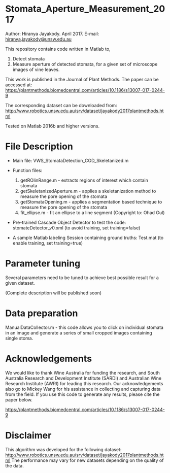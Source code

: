 # Stomata_Aperture_Measurement_2017

Author: Hiranya Jayakody. April 2017.
E-mail: hiranya.jayakody@unsw.edu.au

This repository contains code written in Matlab to, 
1. Detect stomata
2. Measure aperture of detected stomata, 
for a given set of microscope images of vine leaves.

This work is published in the Journal of Plant Methods. The paper can be accessed at: https://plantmethods.biomedcentral.com/articles/10.1186/s13007-017-0244-9

The corresponding dataset can be downloaded from:
http://www.robotics.unsw.edu.au/srv/dataset/jayakody2017plantmethods.html

Tested on Matlab 2016b and higher versions.

# File Description

- Main file: VWS_StomataDetection_COD_Skeletanized.m
- Function files: 
  1. getROIinRange.m - extracts regions of interest which contain stomata
  2. getSkeletanizedAperture.m	- applies a skeletanization method to measure the pore opening of the stomata
  3. getStomataOpening.m - applies a segmentation based technique to measure the pore opening of the stomata
  4. fit_ellipse.m	- fit an ellipse to a line segment (Copyright to: Ohad Gul)

- Pre-trained Cascade Object Detector to test the code: stomateDetector_v0.xml (to avoid training, set training=false)
- A sample Matlab labeling Session containing ground truths: Test.mat (to enable training, set training=true)

# Parameter tuning

Several parameters need to be tuned to achieve best possible result for a given dataset.

(Complete description will be published soon)


# Data preparation

ManualDataCollector.m - this code allows you to click on individual stomata in an image and generate a series of small cropped images containing single stoma.

# Acknowledgements
We would like to thank Wine Australia for funding the research, and South Australia Research and Development Institute (SARDI) and Australian Wine Research Institute (AWRI) for leading this research. Our acknowledgements also go to Mickey Wang for his assistance in collecting and capturing data from the field. If you use this code to generate any results, please cite the paper below.

https://plantmethods.biomedcentral.com/articles/10.1186/s13007-017-0244-9

# Disclaimer

This algorithm was developed for the following dataset:
http://www.robotics.unsw.edu.au/srv/dataset/jayakody2017plantmethods.html
The performance may vary for new datasets depending on the quality of the data.


